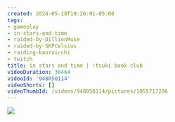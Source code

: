 ```yaml
---
created: 2024-05-18T19:26:01-05:00
tags:
- gameplay
- in-stars-and-time
- raided-by-DillionMuse
- raided-by-SKPCelsius
- raiding-kaoruicchi
- twitch
title: in stars and time | !tsuki book club
videoDuration: 30464
videoId: '948050114'
videoShorts: []
videoThumbId: /videos/948050114/pictures/1855717296
---
```


![](20240519002601.jpg)
